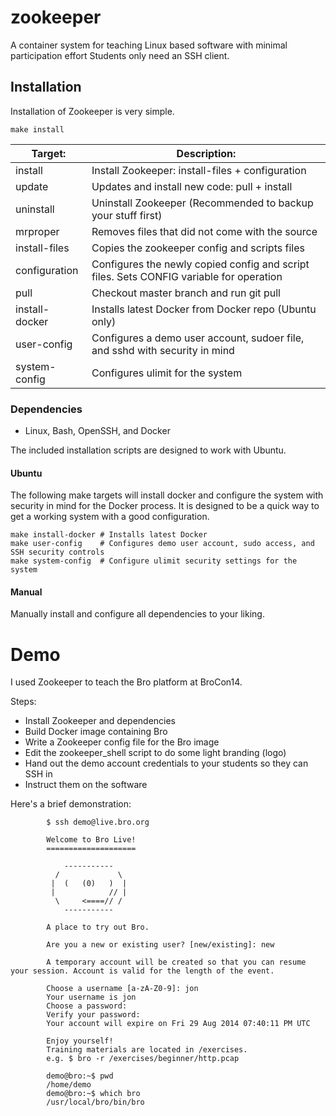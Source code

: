 zookeeper
=========

A container system for teaching Linux based software with minimal participation effort
Students only need an SSH client.

## Installation

Installation of Zookeeper is very simple.

```shell
make install
```

Target:         |    Description:
----------------|----------------
install         | Install Zookeeper: install-files + configuration
update		| Updates and install new code: pull + install 
uninstall       | Uninstall Zookeeper (Recommended to backup your stuff first)
mrproper 	| Removes files that did not come with the source
install-files   | Copies the zookeeper config and scripts files
configuration   | Configures the newly copied config and script files. Sets CONFIG variable for operation
pull  	        | Checkout master branch and run git pull
install-docker  | Installs latest Docker from Docker repo (Ubuntu only)
user-config     | Configures a demo user account, sudoer file, and sshd with security in mind
system-config   | Configures ulimit for the system

### Dependencies 

* Linux, Bash, OpenSSH, and Docker

The included installation scripts are designed to work with Ubuntu.

#### Ubuntu

The following make targets will install docker and configure the system with security in mind for the Docker process.
It is designed to be a quick way to get a working system with a good configuration.

```shell
make install-docker	# Installs latest Docker
make user-config	# Configures demo user account, sudo access, and SSH security controls
make system-config 	# Configure ulimit security settings for the system
```

#### Manual

Manually install and configure all dependencies to your liking.

# Demo

I used Zookeeper to teach the Bro platform at BroCon14.

Steps:
* Install Zookeeper and dependencies
* Build Docker image containing Bro
* Write a Zookeeper config file for the Bro image
* Edit the zookeeper_shell script to do some light branding (logo)
* Hand out the demo account credentials to your students so they can SSH in
* Instruct them on the software

Here's a brief demonstration:

```
        $ ssh demo@live.bro.org

        Welcome to Bro Live!
        ====================

            -----------
          /             \
         |  (   (0)   )  |
         |            // |
          \     <====// /
            -----------

        A place to try out Bro. 

        Are you a new or existing user? [new/existing]: new
        
        A temporary account will be created so that you can resume your session. Account is valid for the length of the event.
        
        Choose a username [a-zA-Z0-9]: jon
        Your username is jon
        Choose a password: 
        Verify your password: 
        Your account will expire on Fri 29 Aug 2014 07:40:11 PM UTC
        
        Enjoy yourself!
        Training materials are located in /exercises.
        e.g. $ bro -r /exercises/beginner/http.pcap
        
        demo@bro:~$ pwd
        /home/demo
        demo@bro:~$ which bro
        /usr/local/bro/bin/bro
```


